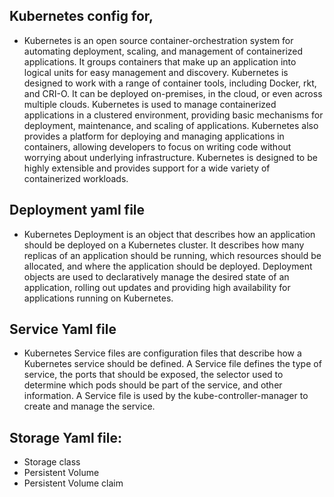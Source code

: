 ## Kubernetes config for,
- Kubernetes is an open source container-orchestration system for automating deployment, scaling, and management of containerized applications. It groups containers that make up an application into logical units for easy management and discovery. Kubernetes is designed to work with a range of container tools, including Docker, rkt, and CRI-O. It can be deployed on-premises, in the cloud, or even across multiple clouds. Kubernetes is used to manage containerized applications in a clustered environment, providing basic mechanisms for deployment, maintenance, and scaling of applications. Kubernetes also provides a platform for deploying and managing applications in containers, allowing developers to focus on writing code without worrying about underlying infrastructure. Kubernetes is designed to be highly extensible and provides support for a wide variety of containerized workloads.

## Deployment yaml file
- Kubernetes Deployment is an object that describes how an application should be deployed on a Kubernetes cluster. It describes how many replicas of an application should be running, which resources should be allocated, and where the application should be deployed. Deployment objects are used to declaratively manage the desired state of an application, rolling out updates and providing high availability for applications running on Kubernetes.

## Service Yaml file
- Kubernetes Service files are configuration files that describe how a Kubernetes service should be defined. A Service file defines the type of service, the ports that should be exposed, the selector used to determine which pods should be part of the service, and other information. A Service file is used by the kube-controller-manager to create and manage the service.

## Storage Yaml file:
- Storage class
- Persistent Volume
- Persistent Volume claim
 